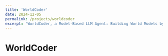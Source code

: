 ```yaml
---
title: 'WorldCoder'
date: 2024-12-05
permalink: /projects/worldcoder
excerpt: 'WorldCoder, a Model-Based LLM Agent: Building World Models by Writing Code and Interacting with the Environment. <img src="https://haotang1995.github.io/_projects/worldcoder_framework?raw=true" alt="Photo"/> '
---
```


# WorldCoder
